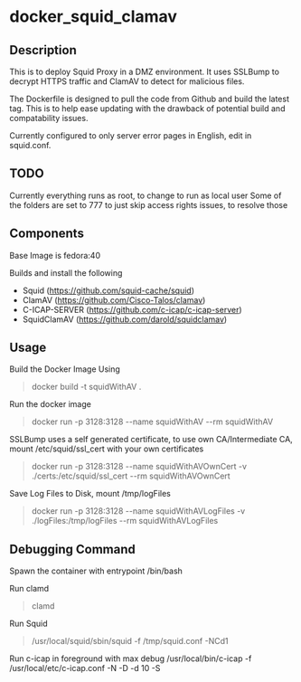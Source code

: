 # docker_squid_clamav

## Description
This is to deploy Squid Proxy in a DMZ environment. It uses SSLBump to decrypt HTTPS traffic and ClamAV to detect for malicious files.

The Dockerfile is designed to pull the code from Github and build the latest tag. This is to help ease updating with the drawback of potential build and compatability issues.

Currently configured to only server error pages in English, edit in squid.conf.

## TODO
Currently everything runs as root, to change to run as local user
Some of the folders are set to 777 to just skip access rights issues, to resolve those

## Components
Base Image is fedora:40

Builds and install the following
* Squid (https://github.com/squid-cache/squid)
* ClamAV (https://github.com/Cisco-Talos/clamav)
* C-ICAP-SERVER (https://github.com/c-icap/c-icap-server)
* SquidClamAV (https://github.com/darold/squidclamav)



## Usage
Build the Docker Image Using
> docker build -t squidWithAV .

Run the docker image
> docker run -p 3128:3128 --name squidWithAV --rm squidWithAV

SSLBump uses a self generated certificate, to use own CA/Intermediate CA, mount /etc/squid/ssl_cert with your own certificates
> docker run -p 3128:3128 --name squidWithAVOwnCert -v ./certs:/etc/squid/ssl_cert --rm squidWithAVOwnCert

Save Log Files to Disk, mount /tmp/logFiles
> docker run -p 3128:3128 --name squidWithAVLogFiles -v ./logFiles:/tmp/logFiles --rm squidWithAVLogFiles


## Debugging Command
Spawn the container with entrypoint /bin/bash

Run clamd
> clamd

Run Squid
> /usr/local/squid/sbin/squid -f /tmp/squid.conf -NCd1

Run c-icap in foreground with max debug
/usr/local/bin/c-icap -f /usr/local/etc/c-icap.conf -N -D -d 10 -S

